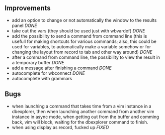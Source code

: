 Improvements
----------------------------------------

* add an option to change or not automatically the window to the results panel
  *DONE*
* take out the vars (they should be used just with wbvardef) *DONE*
* add the possibility to send a command from command line (this is usefull for
  making shortcuts for various commands; also, this could be used for
  variables, to automatically make a variable somehow or for changing the layout
  from record to tab and other way around) *DONE*
* after a command from command line, the possibility to view the result in a
  temporary buffer *DONE*
* add a message after finishing a command *DONE*
* autocomplete for wbconnect *DONE*
* autocomplete with grammars

Bugs
----------------------------------------

* when launching a command that takes time from a vim instance in a
  dbexplorer, then when launching another command from another vim instance in
  async mode, when getting out from the buffer and comming back, vim will block,
  waiting for the dbexplorer command to finish. 
* when using display as record, fucked up *FIXED*
